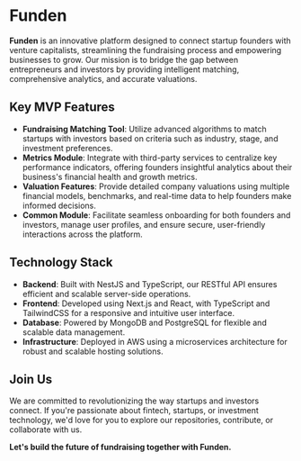# Funden

**Funden** is an innovative platform designed to connect startup founders with venture capitalists, streamlining the fundraising process and empowering businesses to grow. Our mission is to bridge the gap between entrepreneurs and investors by providing intelligent matching, comprehensive analytics, and accurate valuations.

## Key MVP Features

- **Fundraising Matching Tool**: Utilize advanced algorithms to match startups with investors based on criteria such as industry, stage, and investment preferences.
- **Metrics Module**: Integrate with third-party services to centralize key performance indicators, offering founders insightful analytics about their business's financial health and growth metrics.
- **Valuation Features**: Provide detailed company valuations using multiple financial models, benchmarks, and real-time data to help founders make informed decisions.
- **Common Module**: Facilitate seamless onboarding for both founders and investors, manage user profiles, and ensure secure, user-friendly interactions across the platform.

## Technology Stack

- **Backend**: Built with NestJS and TypeScript, our RESTful API ensures efficient and scalable server-side operations.
- **Frontend**: Developed using Next.js and React, with TypeScript and TailwindCSS for a responsive and intuitive user interface.
- **Database**: Powered by MongoDB and PostgreSQL for flexible and scalable data management.
- **Infrastructure**: Deployed in AWS using a microservices architecture for robust and scalable hosting solutions.

## Join Us

We are committed to revolutionizing the way startups and investors connect. If you're passionate about fintech, startups, or investment technology, we'd love for you to explore our repositories, contribute, or collaborate with us.

**Let's build the future of fundraising together with Funden.**
